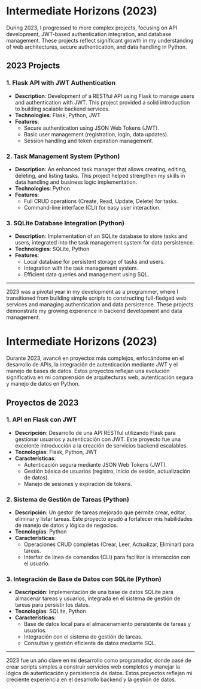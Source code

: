 # Intermediate Horizons (2023)

During 2023, I progressed to more complex projects, focusing on API development, JWT-based authentication integration, and database management. These projects reflect significant growth in my understanding of web architectures, secure authentication, and data handling in Python.

## **2023 Projects**

### 1. Flask API with JWT Authentication
- **Description**: Development of a RESTful API using Flask to manage users and authentication with JWT. This project provided a solid introduction to building scalable backend services.
- **Technologies**: Flask, Python, JWT
- **Features**:
  - Secure authentication using JSON Web Tokens (JWT).
  - Basic user management (registration, login, data updates).
  - Session handling and token expiration management.

### 2. Task Management System (Python)
- **Description**: An enhanced task manager that allows creating, editing, deleting, and listing tasks. This project helped strengthen my skills in data handling and business logic implementation.
- **Technologies**: Python
- **Features**:
  - Full CRUD operations (Create, Read, Update, Delete) for tasks.
  - Command-line interface (CLI) for easy user interaction.

### 3. SQLite Database Integration (Python)
- **Description**: Implementation of an SQLite database to store tasks and users, integrated into the task management system for data persistence.
- **Technologies**: SQLite, Python
- **Features**:
  - Local database for persistent storage of tasks and users.
  - Integration with the task management system.
  - Efficient data queries and management using SQL.

---

2023 was a pivotal year in my development as a programmer, where I transitioned from building simple scripts to constructing full-fledged web services and managing authentication and data persistence. These projects demonstrate my growing experience in backend development and data management.


# Intermediate Horizons (2023)

Durante 2023, avancé en proyectos más complejos, enfocándome en el desarrollo de APIs, la integración de autenticación mediante JWT y el manejo de bases de datos. Estos proyectos reflejan una evolución significativa en mi comprensión de arquitecturas web, autenticación segura y manejo de datos en Python.

## **Proyectos de 2023**

### 1. API en Flask con JWT
- **Descripción**: Desarrollo de una API RESTful utilizando Flask para gestionar usuarios y autenticación con JWT. Este proyecto fue una excelente introducción a la creación de servicios backend escalables.
- **Tecnologías**: Flask, Python, JWT
- **Características**:
  - Autenticación segura mediante JSON Web Tokens (JWT).
  - Gestión básica de usuarios (registro, inicio de sesión, actualización de datos).
  - Manejo de sesiones y expiración de tokens.

### 2. Sistema de Gestión de Tareas (Python)
- **Descripción**: Un gestor de tareas mejorado que permite crear, editar, eliminar y listar tareas. Este proyecto ayudó a fortalecer mis habilidades de manejo de datos y lógica de negocios.
- **Tecnologías**: Python
- **Características**:
  - Operaciones CRUD completas (Crear, Leer, Actualizar, Eliminar) para tareas.
  - Interfaz de línea de comandos (CLI) para facilitar la interacción con el usuario.

### 3. Integración de Base de Datos con SQLite (Python)
- **Descripción**: Implementación de una base de datos SQLite para almacenar tareas y usuarios, integrada en el sistema de gestión de tareas para persistir los datos.
- **Tecnologías**: SQLite, Python
- **Características**:
  - Base de datos local para el almacenamiento persistente de tareas y usuarios.
  - Integración con el sistema de gestión de tareas.
  - Consultas y gestión eficiente de datos mediante SQL.

---

2023 fue un año clave en mi desarrollo como programador, donde pasé de crear scripts simples a construir servicios web completos y manejar la lógica de autenticación y persistencia de datos. Estos proyectos reflejan mi creciente experiencia en el desarrollo backend y la gestión de datos.
